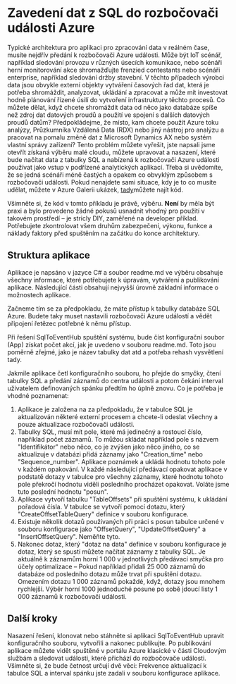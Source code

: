 <properties
   pageTitle="Zavedení SQL data do Azure události rozbočovače | Microsoft Azure"
   description="Základní informace o události rozbočovače import z ukázkové SQL"
   services="event-hubs"
   documentationCenter="na"
   authors="spyrossak"
   manager="timlt"
   editor=""/>

<tags 
   ms.service="event-hubs"
   ms.devlang="na"
   ms.topic="article"
   ms.tgt_pltfrm="na"
   ms.workload="na"
   ms.date="08/25/2016"
   ms.author="spyros;sethm" />

# <a name="pulling-data-from-sql-into-an-azure-event-hub"></a>Zavedení dat z SQL do rozbočovači události Azure

Typické architektura pro aplikaci pro zpracování data v reálném čase, musíte nejdřív předání k rozbočovači Azure události. Může být IoT scénář, například sledování provozu v různých úsecích komunikace, nebo scénáři herní monitorování akce shromažďujte frenzied contestants nebo scénáři enterprise, například sledování držby stavební. V těchto případech výrobci data jsou obvykle externí objekty vytváření časových řad dat, která je potřeba shromáždit, analyzovat, ukládání a zpracovat a může mít investovat hodně plánování řízené úsilí do vytvoření infrastruktury těchto procesů. Co můžete dělat, když chcete shromáždit data od něco jako databáze spíše než zdroj dat datových proudů a použití ve spojení s dalších datových proudů datům? Předpokládejme, že místo, kam chcete použít Azure toku analýzy, Průzkumníka Vzdálená Data (RDX) nebo jiný nástroj pro analýzu a pracovat na pomalu změně dat z Microsoft Dynamics AX nebo systém vlastní správy zařízení? Tento problém můžete vyřešit, jste napsali jsme otevřít získaná výběru malé cloudu, můžete upravovat a nasazení, které bude načítat data z tabulky SQL a nabízená k rozbočovači Azure události používat jako vstup v podřízené analytických aplikací. Třeba si uvědomíte, že se jedná scénáři méně častých a opakem co obvyklým způsobem s rozbočovači události. Pokud nenajdete sami situace, kdy je to co musíte udělat, můžete v Azure Galerii ukázek, [tady](https://azure.microsoft.com/documentation/samples/event-hubs-dotnet-import-from-sql/)můžete najít kód.  

Všimněte si, že kód v tomto příkladu je právě, výběru. **Není** by měla být praxi a bylo provedeno žádné pokusů usnadnit vhodný pro použití v takovém prostředí – je stricly DIY, zaměřené na developer příklad. Potřebujete zkontrolovat všem druhům zabezpečení, výkonu, funkce a náklady faktory před spuštěním na začátku do konce architektury.

## <a name="application-structure"></a>Struktura aplikace

Aplikace je napsáno v jazyce C# a soubor readme.md ve výběru obsahuje všechny informace, které potřebujete k úpravám, vytváření a publikování aplikace. Následující části obsahují nejvyšší úrovně základní informace o možnostech aplikace.

Začneme tím se za předpokladu, že máte přístup k tabulky databáze SQL Azure. Budete taky muset nastavili rozbočovači Azure událostí a vědět připojení řetězec potřebné k němu přístup.

Při řešení SqlToEventHub spuštění systému, bude číst konfigurační soubor (App) získat počet akcí, jak je uvedeno v souboru readme.md. Toto jsou poměrně zřejmé, jako je název tabulky dat atd a potřeba rehash vysvětlení tady. 

Jakmile aplikace četl konfiguračního souboru, ho přejde do smyčky, čtení tabulky SQL a předání záznamů do centra události a potom čekání interval uživatelem definovaných spánku předtím ho úplně znovu. Co je potřeba je vhodné poznamenat:

1. Aplikace je založena na za předpokladu, že v tabulce SQL je aktualizován některé externí procesem a chcete-li odeslat všechny a pouze aktualizace rozbočovači události.
2. Tabulky SQL, musí mít pole, které má jedinečný a rostoucí číslo, například počet záznamů. To můžou skládat například pole s názvem "Identifikátor" nebo něco, co je zvýšen jako něco jiného, co se aktualizuje v databázi přidá záznamy jako "Creation_time" nebo "Sequence_number". Aplikace poznámek a ukládá hodnotu tohoto pole v každém opakování. V každé následující předávací opakovat aplikace v podstatě dotazy v tabulce pro všechny záznamy, které hodnotu tohoto pole překročí hodnotu viděli posledního procházet opakovat. Voláte jsme tuto poslední hodnotu "posun".
3. Aplikace vytvoří tabulku "TableOffsets" při spuštění systému, k ukládání pořadová čísla. V tabulce se vytvoří pomocí dotazu, který "CreateOffsetTableQuery" definice v souboru konfigurace. 
4. Existuje několik dotazů používaných při práci s posun tabulce určené v souboru konfigurace jako "OffsetQuery", "UpdateOffsetQuery" a "InsertOffsetQuery". Neměňte tyto.
5. Nakonec dotaz, který "dotaz na data" definice v souboru konfigurace je dotaz, který se spustí můžete načítat záznamy z tabulky SQL. Je aktuálně k záznamům horní 1 000 v jednotlivých předávací smyčka pro účely optimalizace – Pokud například přidali 25 000 záznamů do databáze od posledního dotazu může trvat při spuštění dotazu. Omezením dotazu 1 000 záznamů pokaždé, když, dotazy jsou mnohem rychlejší. Výběr horní 1000 jednoduché posune po sobě jdoucí listy 1 000 záznamů k rozbočovači události.    

## <a name="next-steps"></a>Další kroky

Nasazení řešení, klonovat nebo stáhněte si aplikaci SqlToEventHub upravit konfiguračního souboru, vytvořili a nakonec publikujte. Po publikování aplikace můžete vidět spuštěné v portálu Azure klasické v části Cloudovým službám a sledovat události, které přichází do rozbočovače události. Všimněte si, že bude četnost určují dvě věci: Frekvence aktualizací k tabulce SQL a interval spánku jste zadali v souboru konfigurace aplikace.
